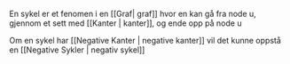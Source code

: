 En sykel er et fenomen i en [[Graf| graf]] hvor en kan gå fra node u,
gjennom et sett med [[Kanter | kanter]], og ende opp på node u

Om en sykel har [[Negative Kanter | negative kanter]] vil det kunne oppstå en
[[Negative Sykler | negativ sykel]]